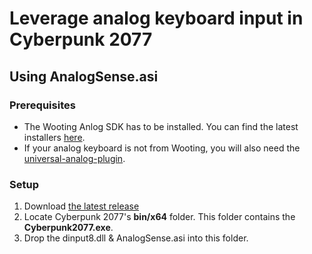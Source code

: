 # Leverage analog keyboard input in Cyberpunk 2077

## Using AnalogSense.asi

### Prerequisites

- The Wooting Anlog SDK has to be installed. You can find the latest installers [here](https://github.com/WootingKb/wooting-analog-sdk/releases).
- If your analog keyboard is not from Wooting, you will also need the [universal-analog-plugin](https://github.com/calamity-inc/universal-analog-plugin).

### Setup

1. Download [the latest release](https://github.com/Sainan/AnalogSense/releases/latest/download/x64.zip)
2. Locate Cyberpunk 2077's **bin/x64** folder. This folder contains the **Cyberpunk2077.exe**.
3. Drop the dinput8.dll & AnalogSense.asi into this folder.
